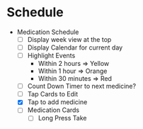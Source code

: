 # Schedule

- Medication Schedule
    - [ ] Display week view at the top
    - [ ] Display Calendar for current day
    - [ ] Highlight Events
        - Within 2 hours => Yellow
        - Within 1 hour => Orange
        - Within 30 minutes => Red
    - [ ] Count Down Timer to next medicine?
    - [ ] Tap Cards to Edit
    - [X] Tap to add medicine
    - [ ] Medication Cards
        - [ ] Long Press Take

